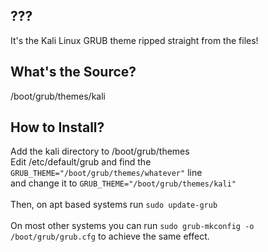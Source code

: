 ## ???
It's the Kali Linux GRUB theme ripped straight from the files!
## What's the Source?
/boot/grub/themes/kali
## How to Install?
Add the kali directory to /boot/grub/themes</br>
Edit /etc/default/grub and find the ```GRUB_THEME="/boot/grub/themes/whatever"```
line</br>and change it to ```GRUB_THEME="/boot/grub/themes/kali"```</br></br>
Then, on apt based systems run ```sudo update-grub```</br></br>
On most other systems you can run ```sudo grub-mkconfig -o /boot/grub/grub.cfg``` to achieve the same effect.
